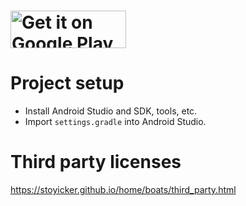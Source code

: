 <a href="https://play.google.com/store/apps/details?id=com.jorge.boats.xkcd"><img alt="Get it on Google Play" src="https://play.google.com/intl/en_us/badges/images/generic/en-play-badge-border.png" width="185" height="60"/></a>
======

Project setup
=============
* Install Android Studio and SDK, tools, etc.
* Import `settings.gradle` into Android Studio.

Third party licenses
====================

https://stoyicker.github.io/home/boats/third_party.html
